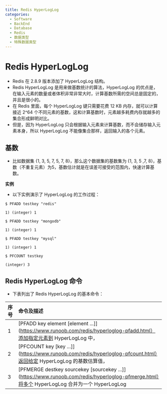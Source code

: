 ```yaml
---
title: Redis HyperLogLog
categories:
  - Software
  - BackEnd
  - Database
  - Redis
  - 数据类型
  - 特殊数据类型
---
```

# Redis HyperLogLog

- Redis 在 2.8.9 版本添加了 HyperLogLog 结构。
- Redis HyperLogLog 是用来做基数统计的算法，HyperLogLog 的优点是，在输入元素的数量或者体积非常非常大时，计算基数所需的空间总是固定的，并且是很小的。
- 在 Redis 里面，每个 HyperLogLog 键只需要花费 12 KB 内存，就可以计算接近 2^64 个不同元素的基数，这和计算基数时，元素越多耗费内存就越多的集合形成鲜明对比。
- 但是，因为 HyperLogLog 只会根据输入元素来计算基数，而不会储存输入元素本身，所以 HyperLogLog 不能像集合那样，返回输入的各个元素。

## 基数

- 比如数据集 {1, 3, 5, 7, 5, 7, 8}，那么这个数据集的基数集为 {1, 3, 5 ,7, 8}，基数（不重复元素）为5，基数估计就是在误差可接受的范围内，快速计算基数。

**实例**

- 以下实例演示了 HyperLogLog 的工作过程：

```
$ PFADD testkey "redis"

1) (integer) 1

$ PFADD testkey "mongodb"

1) (integer) 1

$ PFADD testkey "mysql"

1) (integer) 1

$ PFCOUNT testkey

(integer) 3
```

## Redis HyperLogLog 命令

- 下表列出了 Redis HyperLogLog 的基本命令：

| 序号 | 命令及描述                                                   |
| :--- | :----------------------------------------------------------- |
| 1    | [PFADD key element [element ...\]](https://www.runoob.com/redis/hyperloglog-pfadd.html）添加指定元素到 HyperLogLog 中， |
| 2    | [PFCOUNT key [key ...\]](https://www.runoob.com/redis/hyperloglog-pfcount.html）返回给定 HyperLogLog 的基数估算值， |
| 3    | [PFMERGE destkey sourcekey [sourcekey ...\]](https://www.runoob.com/redis/hyperloglog-pfmerge.html）将多个 HyperLogLog 合并为一个 HyperLogLog |